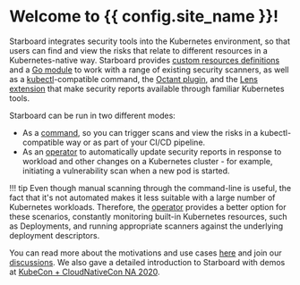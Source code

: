 # Welcome to {{ config.site_name }}!

Starboard integrates security tools into the Kubernetes environment, so that
users can find and view the risks that relate to different resources in
a Kubernetes-native way. Starboard provides [custom resources definitions][crds]
and a [Go module][go-module] to work with a range of existing security scanners,
as well as a [kubectl]-compatible command, the [Octant plugin][octant-plugin],
and the [Lens extension][lens-extension] that make security reports available
through familiar Kubernetes tools.

Starboard can be run in two different modes:

- As a [command][cli], so you can trigger scans and view the risks in
  a kubectl-compatible way or as part of your CI/CD pipeline.
- As an [operator] to automatically update security reports in response
  to workload and other changes on a Kubernetes cluster - for example,
  initiating a vulnerability scan when a new pod is started.

!!! tip
    Even though manual scanning through the command-line is useful, the
    fact that it's not automated makes it less suitable with a large number
    of Kubernetes workloads. Therefore, the [operator] provides a better option
    for these scenarios, constantly monitoring built-in Kubernetes resources,
    such as Deployments, and running appropriate scanners against the underlying
    deployment descriptors.

You can read more about the motivations and use cases [here][use-cases] and join
our [discussions]. We also gave a detailed introduction to Starboard with demos
at [KubeCon + CloudNativeCon NA 2020][kubecon-video].

[crds]: crds.md
[cli]: cli/index.md
[operator]: operator/index.md
[go-module]: https://pkg.go.dev/github.com/aquasecurity/starboard/pkg
[octant-plugin]: integrations/octant.md
[lens-extension]: integrations/lens.md
[kubectl]: https://kubernetes.io/docs/reference/kubectl/
[use-cases]: https://blog.aquasec.com/starboard-kubernetes-tools
[discussions]: https://github.com/aquasecurity/starboard/discussions
[kubecon-video]: https://www.youtube.com/watch?v=cgcwIY1HVI0

